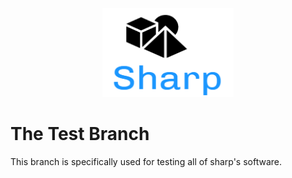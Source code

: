 <a name="logo"/>
<div align="center">
<a href="https://github.com/" target="_blank">
<img src="https://github.com/AndroDevcd/Sharp/blob/master/doc/logo.png" alt="Sharp Logo" width="210" height="142"></img>
</a>
</div>

# The Test Branch
This branch is specifically used for testing all of sharp's software.
